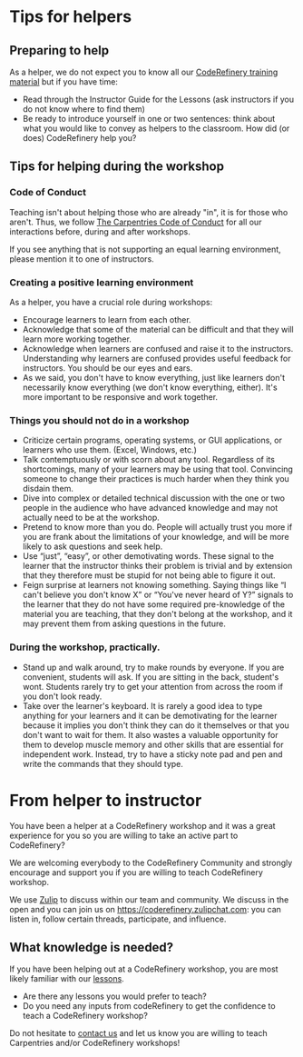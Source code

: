 # Tips for helpers

## Preparing to help

As a helper, we do not expect you to know all our [CodeRefinery training material](https://coderefinery.org/lessons/) but if you have time:

- Read through the Instructor Guide for the Lessons (ask instructors if you do not know where to find them)
- Be ready to introduce yourself in one or two sentences: think about what you would like to convey as helpers to the classroom. How did (or does) CodeRefinery help you?

## Tips for helping during the workshop

### Code of Conduct

Teaching isn't about helping those who are already "in", it is for those who aren't.  Thus, we follow [The Carpentries Code of Conduct](https://docs.carpentries.org/topic_folders/policies/code-of-conduct.html) for all our interactions before, during and after workshops.

If you see anything that is not supporting an equal learning environment, please mention it to one of instructors.

### Creating a positive learning environment

As a helper, you have a crucial role during workshops:

- Encourage learners to learn from each other. 
- Acknowledge that some of the material can be difficult and that they will learn more working together. 
- Acknowledge when learners are confused and raise it to the instructors. Understanding why learners are confused provides useful feedback for instructors. You should be our eyes and ears.
- As we said, you don't have to know everything, just like learners don't necessarily know everything (we don't know everything, either).  It's more important to be responsive and work together.

### Things you should not do in a workshop


- Criticize certain programs, operating systems, or GUI applications, or learners who use them. (Excel, Windows, etc.)
- Talk contemptuously or with scorn about any tool. Regardless of its shortcomings, many of your learners may be using that tool. Convincing someone to change their practices is much harder when they think you disdain them.
- Dive into complex or detailed technical discussion with the one or two people in the audience who have advanced knowledge and may not actually need to be at the workshop.
- Pretend to know more than you do. People will actually trust you more if you are frank about the limitations of your knowledge, and will be more likely to ask questions and seek help.
- Use “just”, “easy”, or other demotivating words. These signal to the learner that the instructor thinks their problem is trivial and by extension that they therefore must be stupid for not being able to figure it out.
- Feign surprise at learners not knowing something. Saying things like “I can't believe you don't know X” or “You've never heard of Y?” signals to the learner that they do not have some required pre-knowledge of the material you are teaching, that they don't belong at the workshop, and it may prevent them from asking questions in the future.

### During the workshop, practically.

- Stand up and walk around, try to make rounds by everyone.  If you are convenient, students will ask.  If you are sitting in the back, student's wont.  Students rarely try to get your attention from across the room if you don't look ready.
- Take over the learner's keyboard. It is rarely a good idea to type anything for your learners and it can be demotivating for the learner because it implies you don't think they can do it themselves or that you don't want to wait for them. It also wastes a valuable opportunity for them to develop muscle memory and other skills that are essential for independent work.  Instead, try to have a sticky note pad and pen and write the commands that they should type.

# From helper to instructor

You have been a helper at a CodeRefinery workshop and it was a great experience for you so you are willing to take an active part to CodeRefinery?

We are welcoming everybody to the CodeRefinery Community and strongly encourage and support you if you are willing to teach CodeRefinery workshop.

We use [Zulip](https://zulipchat.com/) to discuss within our team and community. We discuss in the open and you can join us on https://coderefinery.zulipchat.com: you can listen in, follow certain threads, participate, and influence.


## What knowledge is needed?

If you have been helping out at a CodeRefinery workshop, you are most likely familiar with our [lessons](https://coderefinery.org/lessons/). 

- Are there any lessons you would prefer to teach? 
- Do you need any inputs from codeRefinery to get the confidence to teach a CodeRefinery workshop?

Do not hesitate to [contact us](https://coderefinery.org/contact/) and let us know you are willing to teach Carpentries and/or CodeRefinery workshops!

